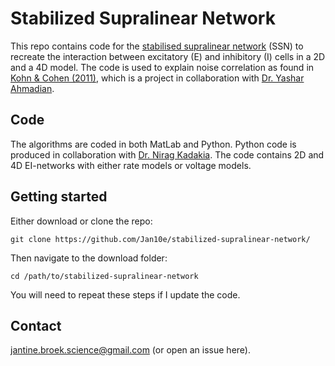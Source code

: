 # Stabilized Supralinear Network

This repo contains code for the [stabilised supralinear network](https://www.ncbi.nlm.nih.gov/pmc/articles/PMC4026108/) (SSN) to recreate the interaction between excitatory (E) and inhibitory (I) cells in a 2D and a 4D model. The code is used to explain noise correlation as found in [Kohn & Cohen (2011)](http://marlenecohen.com/pubs/CohenKohn2011.pdf), which is a project in collaboration with [Dr. Yashar Ahmadian](https://ion.uoregon.edu/content/yashar-ahmadian).

## Code
The algorithms are coded in both MatLab and Python. Python code is produced in collaboration with [Dr. Nirag Kadakia](https://github.com/niragkadakia).
The code contains 2D and 4D EI-networks with either rate models or voltage models. 

## Getting started

Either download or clone the repo:

```
git clone https://github.com/Jan10e/stabilized-supralinear-network/
```

Then navigate to the download folder:
```
cd /path/to/stabilized-supralinear-network
```
You will need to repeat these steps if I update the code.

## Contact
jantine.broek.science@gmail.com (or open an issue here).
